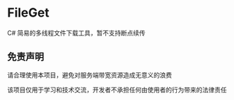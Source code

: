 # FileGet
C# 简易的多线程文件下载工具，暂不支持断点续传

## 免责声明
请合理使用本项目，避免对服务端带宽资源造成无意义的浪费

该项目仅用于学习和技术交流，开发者不承担任何由使用者的行为带来的法律责任
